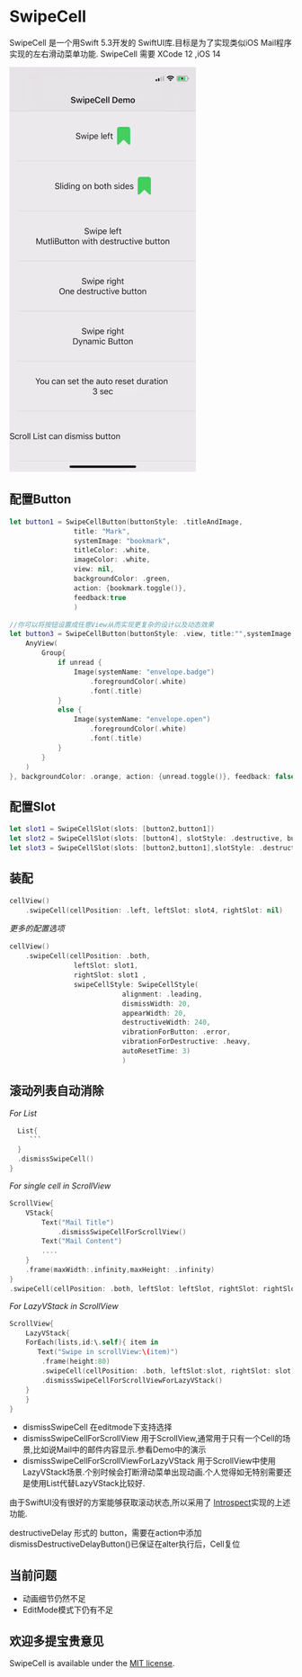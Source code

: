 # SwipeCell

SwipeCell 是一个用Swift 5.3开发的 SwiftUI库.目标是为了实现类似iOS Mail程序实现的左右滑动菜单功能.
SwipeCell 需要 XCode 12 ,iOS 14 

![Demo](Image/Demo.gif)

## 配置Button
```swift
let button1 = SwipeCellButton(buttonStyle: .titleAndImage,
                title: "Mark", 
                systemImage: "bookmark",
                titleColor: .white, 
                imageColor: .white, 
                view: nil,   
                backgroundColor: .green,
                action: {bookmark.toggle()},
                feedback:true
                )
```

```swift
//你可以将按钮设置成任意View从而实现更复杂的设计以及动态效果
let button3 = SwipeCellButton(buttonStyle: .view, title:"",systemImage: "", view: {
    AnyView(
        Group{
            if unread {
                Image(systemName: "envelope.badge")
                    .foregroundColor(.white)
                    .font(.title)
            }
            else {
                Image(systemName: "envelope.open")
                    .foregroundColor(.white)
                    .font(.title)
            }
        }
    )
}, backgroundColor: .orange, action: {unread.toggle()}, feedback: false)
```

## 配置Slot
```swift
let slot1 = SwipeCellSlot(slots: [button2,button1])
let slot2 = SwipeCellSlot(slots: [button4], slotStyle: .destructive, buttonWidth: 60) 
let slot3 = SwipeCellSlot(slots: [button2,button1],slotStyle: .destructiveDelay) 
```

## 装配
```swift
cellView()
    .swipeCell(cellPosition: .left, leftSlot: slot4, rightSlot: nil)
```
*更多的配置选项*
```swift
cellView()
    .swipeCell(cellPosition: .both, 
                leftSlot: slot1, 
                rightSlot: slot1 ,
                swipeCellStyle: SwipeCellStyle(
                            alignment: .leading,
                            dismissWidth: 20,
                            appearWidth: 20,
                            destructiveWidth: 240, 
                            vibrationForButton: .error, 
                            vibrationForDestructive: .heavy, 
                            autoResetTime: 3)
                            )
```

## 滚动列表自动消除
*For List*
```swift
  List{
     ```
  }
  .dismissSwipeCell()
}
```

*For single cell in ScrollView*
```swift
ScrollView{
    VStack{
        Text("Mail Title")
            .dismissSwipeCellForScrollView() 
        Text("Mail Content")
        ....
    }
    .frame(maxWidth:.infinity,maxHeight: .infinity)
}
.swipeCell(cellPosition: .both, leftSlot: leftSlot, rightSlot: rightSlot,clip: false)
```

*For LazyVStack in ScrollView*
```swift
ScrollView{
    LazyVStack{
    ForEach(lists,id:\.self){ item in
       Text("Swipe in scrollView:\(item)")
        .frame(height:80)
        .swipeCell(cellPosition: .both, leftSlot:slot, rightSlot: slot)
        .dismissSwipeCellForScrollViewForLazyVStack()
    }
    }
}
```



* dismissSwipeCell 在editmode下支持选择
* dismissSwipeCellForScrollView 用于ScrollView,通常用于只有一个Cell的场景,比如说Mail中的邮件内容显示.参看Demo中的演示
* dismissSwipeCellForScrollViewForLazyVStack 用于ScrollView中使用LazyVStack场景.个别时候会打断滑动菜单出现动画.个人觉得如无特别需要还是使用List代替LazyVStack比较好.


由于SwiftUI没有很好的方案能够获取滚动状态,所以采用了 [Introspect](https://github.com/siteline/SwiftUI-Introspect.git)实现的上述功能.

destructiveDelay 形式的 button，需要在action中添加 dismissDestructiveDelayButton()已保证在alter执行后，Cell复位



## 当前问题
* 动画细节仍然不足
* EditMode模式下仍有不足


## 欢迎多提宝贵意见

SwipeCell is available under the [MIT license](LICENSE.md).
